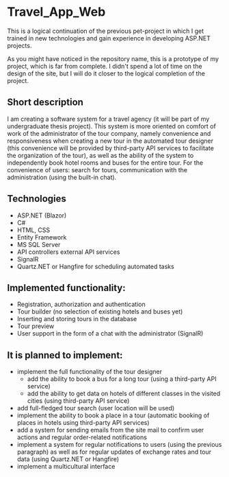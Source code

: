# Travel_App_Web
This is a logical continuation of the previous pet-project in which I get trained in new technologies and gain experience in developing ASP.NET projects.

As you might have noticed in the repository name, this is a prototype of my project, which is far from complete. I didn't spend a lot of time on the design of the site, but I will do it closer to the logical completion of the project.

## Short description
I am creating a software system for a travel agency (it will be part of my undergraduate thesis project). This system is more oriented on comfort of work of the administrator of the tour company, namely convenience and responsiveness when creating a new tour in the automated tour designer (this convenience will be provided by third-party API services to facilitate the organization of the tour), as well as the ability of the system to independently book hotel rooms and buses for the entire tour. For the convenience of users: search for tours, communication with the administration (using the built-in chat).

## Technologies
- ASP.NET (Blazor)
- C#
- HTML, CSS
- Entity Framework
- MS SQL Server
- API controllers external API services
- SignalR
- Quartz.NET or Hangfire for scheduling automated tasks

## Implemented functionality:
- Registration, authorization and authentication
- Tour builder (no selection of existing hotels and buses yet)
- Inserting and storing tours in the database
- Tour preview
- User support in the form of a chat with the administrator (SignalR)

## It is planned to implement:
- implement the full functionality of the tour designer
  - add the ability to book a bus for a long tour (using a third-party API service)
  - add the ability to get data on hotels of different classes in the visited cities (using third-party API service)
- add full-fledged tour search (user location will be used)
- implement the ability to book a place in a tour (automatic booking of places in hotels using third-party API services)
- add a system for sending emails from the site mail to confirm user actions and regular order-related notifications
- implement a system for regular notifications to users (using the previous paragraph) as well as for regular updates of exchange rates and tour data (using Quartz.NET or Hangfire)
- implement a multicultural interface
